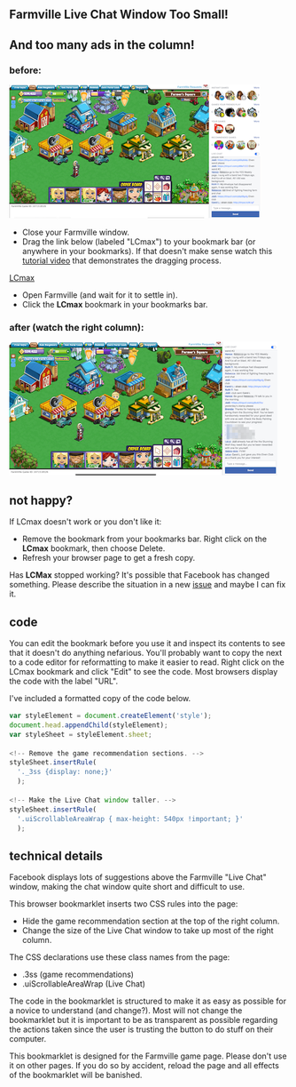 ## Farmville Live Chat Window Too Small!
## And too many ads in the column!

### before:
![tiny chat window](images/tiny_chat.png)

* Close your Farmville window.
* Drag the link below (labeled "LCmax") to your bookmark bar (or anywhere in your
bookmarks). If that doesn't make sense watch this [tutorial video](https://www.youtube.com/watch?v=-E6h7Z5fPlg) that demonstrates the dragging process.

<a href="javascript: var styleElement = document.createElement('style');document.head.appendChild(styleElement);var styleSheet = styleElement.sheet;styleSheet.insertRule('._3ss {display: none;}');styleSheet.insertRule('.uiScrollableAreaWrap { max-height: 540px !important; }');">LCmax</a>

* Open Farmville (and wait for it to settle in).
* Click the **LCmax** bookmark in your bookmarks bar.

### after (watch the right column):
![tall chat window](images/tall_chat.png)

## not happy?

If LCmax doesn't work or you don't like it:

* Remove the bookmark from your bookmarks bar. Right click on the
**LCmax** bookmark, then choose Delete.
* Refresh your browser page to get a fresh copy.

Has **LCMax** stopped working? It's possible that Facebook has changed
something. Please describe the situation in a new [issue](https://github.com/slothbear/lcmax/issues)
and maybe I can fix it.

## code
You can edit the bookmark before you use it and inspect its contents
to see that it doesn't do anything nefarious. You'll probably want
to copy the next to a code editor for reformatting to make it easier
to read. Right click on the LCmax bookmark and click "Edit" to see the code. Most browsers display the code with the label "URL".

I've included a formatted copy of the code below.

```javascript
var styleElement = document.createElement('style');
document.head.appendChild(styleElement);
var styleSheet = styleElement.sheet;

<!-- Remove the game recommendation sections. -->
styleSheet.insertRule(
  '._3ss {display: none;}'
  );

<!-- Make the Live Chat window taller. -->
styleSheet.insertRule(
  '.uiScrollableAreaWrap { max-height: 540px !important; }'
  );
```

## technical details

Facebook displays lots of suggestions above the Farmville "Live Chat"
window, making the chat window quite short and difficult to use.

This browser bookmarklet inserts two CSS rules into the page:

* Hide the game recommendation section at the top of the right column.
* Change the size of the Live Chat window to take up most of the right column.

The CSS declarations use these class names from the page:

* .3ss (game recommendations)
* .uiScrollableAreaWrap (Live Chat)

The code in the bookmarklet is structured to make it as easy as
possible for a novice to understand (and change?). Most will not
change the bookmarklet but it is important to be as transparent
as possible regarding the actions taken since the user is trusting
the button to do stuff on their computer.

This bookmarklet is designed for the Farmville game page.
Please don't use it on other pages. If you do so by
accident, reload the page and all effects of the
bookmarklet will be banished.
